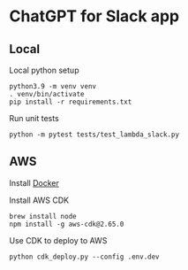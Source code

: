 # ChatGPT for Slack app

## Local

Local python setup
```
python3.9 -m venv venv
. venv/bin/activate
pip install -r requirements.txt
```

Run unit tests
```
python -m pytest tests/test_lambda_slack.py
```

## AWS

Install [Docker](docker.com)   

Install AWS CDK 
```
brew install node
npm install -g aws-cdk@2.65.0
```

Use CDK to deploy to AWS
```
python cdk_deploy.py --config .env.dev
```